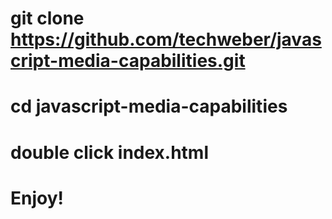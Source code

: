 # git clone https://github.com/techweber/javascript-media-capabilities.git
#
# cd javascript-media-capabilities
#
# double click index.html
#
# Enjoy!
